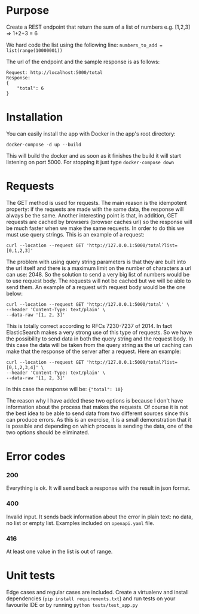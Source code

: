 # Purpose

Create a REST endpoint that return the sum of a list of numbers e.g. [1,2,3] => 1+2+3 = 6

We hard code the list using the following line: 
```numbers_to_add = list(range(10000001))```

The url of the endpoint and the sample response is as follows:


```
Request: http://localhost:5000/total
Response:
{
    "total": 6
}
```

# Installation

You can easily install the app with Docker in the app's root directory:

```
docker-compose -d up --build
```
This will build the docker and as soon as it finishes the build it will start listening on port 5000. For stopping it
 just type 
```docker-compose down```

# Requests
The GET method is used for requests. The main reason is the idempotent property:
 if the requests are made with the same data, the response will always be the same. Another interesting point is that,
  in addition, GET requests are cached by browsers (browser caches url) so the response will be much faster when we 
  make the same requests. In order to do this we must use query strings. This is an example of a request: 
  ```
curl --location --request GET 'http://127.0.0.1:5000/total?list=[0,1,2,3]'
```
The problem with using query string parameters is that they are built into the url itself and there is a maximum limit 
on the number of characters a url can use: 2048. So the solution to send a very big list of numbers would be to use 
request body. The requests will not be cached but we will be able to send them. An example of a request with 
request body would be the one below:
```
curl --location --request GET 'http://127.0.0.1:5000/total' \
--header 'Content-Type: text/plain' \
--data-raw '[1, 2, 3]'
```
This is totally correct according to RFCs 7230-7237 of 2014. In fact ElasticSearch makes a very strong use of this 
type of requests. So we have the possibility to send data in both the query string and the request body. In this 
case the data will be taken from the query string as the url caching can make that the response of the server after 
a request. Here an example:

```
curl --location --request GET 'http://127.0.0.1:5000/total?list=[0,1,2,3,4]' \
--header 'Content-Type: text/plain' \
--data-raw '[1, 2, 3]'
```
In this case the response will be: ```{"total": 10}```

The reason why I have added these two options is because I don't have information about the process that makes 
the requests. Of course it is not the best idea to be able to send data from two different sources since this 
can produce errors.  As this is an exercise, it is a small demonstration that it is possible and depending on which 
process is sending the data, one of the two options should be eliminated.

# Error codes

### 200
Everything is ok. It will send back a response with the result in json format.

### 400
Invalid input. It sends back information about the error in plain text: no data, no list or empty list. 
Examples included on ```openapi.yaml``` file.

### 416
At least one value in the list is out of range.

# Unit tests

Edge cases and regular cases are included. Create a virtualenv and install dependencies (```pip install requirements.txt```)
and run tests on your favourite IDE or by running ```python tests/test_app.py```
